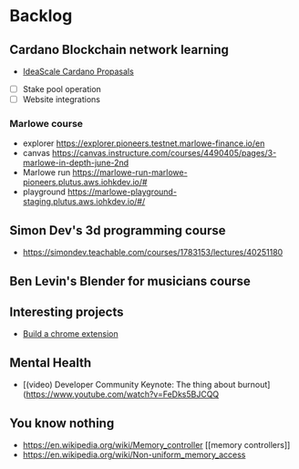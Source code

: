 # Backlog

## Cardano Blockchain network learning
- [IdeaScale Cardano Propasals](https://cardano.ideascale.com/c/idea/414020)
- [ ] Stake pool operation
- [ ] Website integrations
  
### Marlowe course
- explorer https://explorer.pioneers.testnet.marlowe-finance.io/en
- canvas https://canvas.instructure.com/courses/4490405/pages/3-marlowe-in-depth-june-2nd
- Marlowe run https://marlowe-run-marlowe-pioneers.plutus.aws.iohkdev.io/#
- playground https://marlowe-playground-staging.plutus.aws.iohkdev.io/#/

## Simon Dev's 3d programming course
- https://simondev.teachable.com/courses/1783153/lectures/40251180

## Ben Levin's Blender for musicians course


## Interesting projects
- [Build a chrome extension](https://www.youtube.com/watch?v=B8Ihv3xsWYs)

## Mental Health
- [(video) Developer Community Keynote: The thing about burnout](https://www.youtube.com/watch?v=FeDks5BJCQQ

## You know nothing
- https://en.wikipedia.org/wiki/Memory_controller [[memory controllers]]
- https://en.wikipedia.org/wiki/Non-uniform_memory_access 